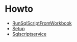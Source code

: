 # Howto

* [RunSqlScriptFromWorkbook](./runSqlScriptFromWorkbook.md)
* [Setup](./setup.md)
* [Sqlscriptservice](./sqlscriptservice.md)

